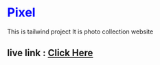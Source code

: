 <h1><span style="color:blue">Pixel</span></h1>
This is  tailwind project 
It is photo collection website
<h2>live link : <a href="https://tailwind-project-d9330.web.app/">Click Here</a></h2>
